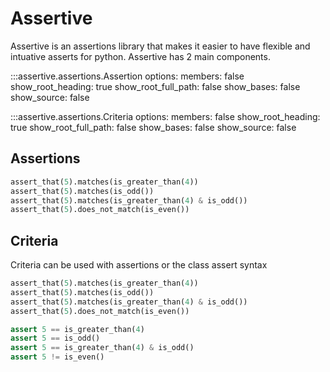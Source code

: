 # Assertive

Assertive is an assertions library that makes it easier to have flexible and intuative asserts for python.
Assertive has 2 main components.

:::assertive.assertions.Assertion
    options:
        members: false
        show_root_heading: true
        show_root_full_path: false
        show_bases: false
        show_source: false

:::assertive.assertions.Criteria
    options:
        members: false
        show_root_heading: true
        show_root_full_path: false
        show_bases: false
        show_source: false


## Assertions

```python
assert_that(5).matches(is_greater_than(4))
assert_that(5).matches(is_odd())
assert_that(5).matches(is_greater_than(4) & is_odd())
assert_that(5).does_not_match(is_even())
```


## Criteria
Criteria can be used with assertions or the class assert syntax
```python
assert_that(5).matches(is_greater_than(4))
assert_that(5).matches(is_odd())
assert_that(5).matches(is_greater_than(4) & is_odd())
assert_that(5).does_not_match(is_even())

assert 5 == is_greater_than(4)
assert 5 == is_odd()
assert 5 == is_greater_than(4) & is_odd()
assert 5 != is_even()
```